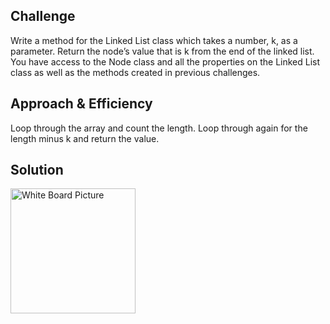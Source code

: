 ## Challenge
Write a method for the Linked List class which takes a number, k, as a parameter. 
Return the node’s value that is k from the end of the linked list. You have access to the Node class and all the 
properties on the Linked List class as well as the methods created in previous challenges.


## Approach & Efficiency
Loop through the array and count the length. Loop through again for the length minus k and return the value.


## Solution
<img src="../assets/challenge7.jpg"
     alt="White Board Picture"
     style="float: left; margin-right: 10px; width: 200px;" />